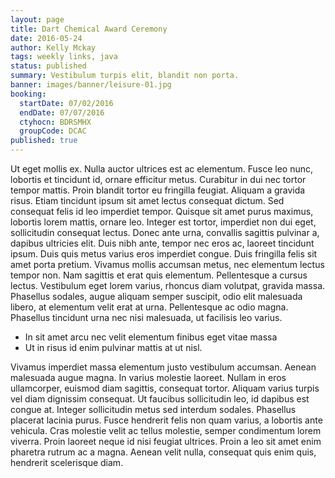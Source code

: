 ```yaml
---
layout: page
title: Dart Chemical Award Ceremony
date: 2016-05-24
author: Kelly Mckay
tags: weekly links, java
status: published
summary: Vestibulum turpis elit, blandit non porta.
banner: images/banner/leisure-01.jpg
booking:
  startDate: 07/02/2016
  endDate: 07/07/2016
  ctyhocn: BDRSMHX
  groupCode: DCAC
published: true
---
```

Ut eget mollis ex. Nulla auctor ultrices est ac elementum. Fusce leo nunc, lobortis et tincidunt id, ornare efficitur metus. Curabitur in dui nec tortor tempor mattis. Proin blandit tortor eu fringilla feugiat. Aliquam a gravida risus. Etiam tincidunt ipsum sit amet lectus consequat dictum. Sed consequat felis id leo imperdiet tempor.
Quisque sit amet purus maximus, lobortis lorem mattis, ornare leo. Integer est tortor, imperdiet non dui eget, sollicitudin consequat lectus. Donec ante urna, convallis sagittis pulvinar a, dapibus ultricies elit. Duis nibh ante, tempor nec eros ac, laoreet tincidunt ipsum. Duis quis metus varius eros imperdiet congue. Duis fringilla felis sit amet porta pretium. Vivamus mollis accumsan metus, nec elementum lectus tempor non. Nam sagittis et erat quis elementum. Pellentesque a cursus lectus. Vestibulum eget lorem varius, rhoncus diam volutpat, gravida massa. Phasellus sodales, augue aliquam semper suscipit, odio elit malesuada libero, at elementum velit erat at urna. Pellentesque ac odio magna. Phasellus tincidunt urna nec nisi malesuada, ut facilisis leo varius.

* In sit amet arcu nec velit elementum finibus eget vitae massa
* Ut in risus id enim pulvinar mattis at ut nisl.

Vivamus imperdiet massa elementum justo vestibulum accumsan. Aenean malesuada augue magna. In varius molestie laoreet. Nullam in eros ullamcorper, euismod diam sagittis, consequat tortor. Aliquam varius turpis vel diam dignissim consequat. Ut faucibus sollicitudin leo, id dapibus est congue at. Integer sollicitudin metus sed interdum sodales. Phasellus placerat lacinia purus. Fusce hendrerit felis non quam varius, a lobortis ante vehicula. Cras molestie velit ac tellus molestie, semper condimentum lorem viverra. Proin laoreet neque id nisi feugiat ultrices. Proin a leo sit amet enim pharetra rutrum ac a magna. Aenean velit nulla, consequat quis enim quis, hendrerit scelerisque diam.
